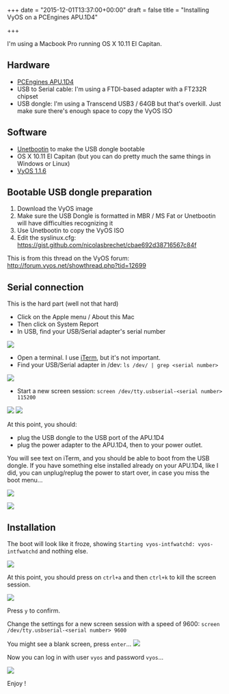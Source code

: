 +++
date = "2015-12-01T13:37:00+00:00"
draft = false
title = "Installing VyOS on a PCEngines APU.1D4"

+++


I'm using a Macbook Pro running OS X 10.11 El Capitan.

## Hardware

* [PCEngines APU.1D4](http://pcengines.ch/apu1d4.htm)
* USB to Serial cable: I'm using a FTDI-based adapter with a FT232R chipset
* USB dongle: I'm using a Transcend USB3 / 64GB but that's overkill. Just make sure there's enough space to copy the VyOS ISO

## Software

* [Unetbootin](https://unetbootin.github.io) to make the USB dongle bootable
* OS X 10.11 El Capitan (but you can do pretty much the same things in Windows or Linux)
* [VyOS 1.1.6](http://vyos.net)

## Bootable USB dongle preparation

1. Download the VyOS image
1. Make sure the USB Dongle is formatted in MBR / MS Fat or Unetbootin will have difficulties recognizing it
1. Use Unetbootin to copy the VyOS ISO
1. Edit the syslinux.cfg: https://gist.github.com/nicolasbrechet/cbae692d38716567c84f

This is from this thread on the VyOS forum: http://forum.vyos.net/showthread.php?tid=12699

## Serial connection

This is the hard part (well not that hard)

* Click on the Apple menu / About this Mac
* Then click on System Report
* In USB, find your USB/Serial adapter's serial number

![](01.png)

* Open a terminal. I use [iTerm](https://www.iterm2.com), but it's not important.
* Find your USB/Serial adapter in /dev: `ls /dev/ | grep <serial number>`

![](02.png)
  
* Start a new screen session: `screen /dev/tty.usbserial-<serial number> 115200`

![](03.png)
![](04.png)

At this point, you should:

* plug the USB dongle to the USB port of the APU.1D4
* plug the power adapter to the APU.1D4, then to your power outlet.

You will see text on iTerm, and you should be able to boot from the USB dongle. If you have something else installed already on your APU.1D4, like I did, you can unplug/replug the power to start over, in case you miss the boot menu...

![](05.png)

![](06.png)



## Installation

The boot will look like it froze, showing `Starting vyos-intfwatchd: vyos-intfwatchd` and nothing else.

![](07.png)

At this point, you should press on `ctrl+a` and then `ctrl+k` to kill the screen session.

![](08.png)

Press `y` to confirm.

Change the settings for a new screen session with a speed of 9600:
`screen /dev/tty.usbserial-<serial number> 9600`

You might see a blank screen, press `enter`... 
![](09.png)

Now you can log in with user `vyos` and password `vyos`...

![](10.png)

Enjoy !
